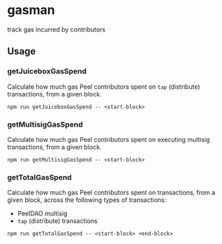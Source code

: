 # gasman

track gas incurred by contributors

## Usage

### getJuiceboxGasSpend

Calculate how much gas Peel contributors spent on `tap` (distribute) transactions, from a given block.

```
npm run getJuiceboxGasSpend -- <start-block>
```

### getMultisigGasSpend

Calculate how much gas Peel contributors spent on executing multisig transactions, from a given block.

```
npm run getMultisigGasSpend -- <start-block>
```

### getTotalGasSpend

Calculate how much gas Peel contributors spent on transactions, from a given block, across the following types of transactions:

- PeelDAO multisig
- `tap` (distribute) transactions

```
npm run getTotalGasSpend -- <start-block> <end-block>
```
